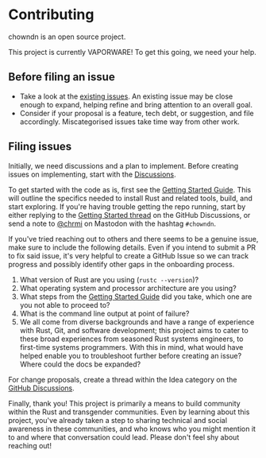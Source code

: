 # Contributing

chowndn is an open source project.

This project is currently VAPORWARE! To get this going, we need your help.

## Before filing an issue

* Take a look at the [existing issues](https://github.com/chrmi/chowndn/issues).  An existing issue may be close enough to expand, helping refine and bring attention to an overall goal.
* Consider if your proposal is a feature, tech debt, or suggestion, and file accordingly.  Miscategorised issues take time way from other work.

## Filing issues
Initially, we need discussions and a plan to implement.  Before creating issues on implementing, start with the [Discussions](https://github.com/chrmi/chowndn/discussions). 

To get started with the code as is, first see the [Getting Started Guide](https://github.com/chrmi/chowndn/blob/main/GETTING_STARTED.md).  This will outline the specifics needed to install Rust and related tools, build, and start exploring.  If you're having trouble getting the repo running, start by either replying to the [Getting Started thread](https://github.com/chrmi/chowndn/discussions/11) on the GitHub Discussions, or send a note to [@chrmi](https://tech.lgbt/@chrmi) on Mastodon with the hashtag `#chowndn`.

If you've tried reaching out to others and there seems to be a genuine issue, make sure to include the following details.  Even if you intend to submit a PR to fix said issue, it's very helpful to create a GitHub Issue so we can track progress and possibly identify other gaps in the onboarding process. 

1. What version of Rust are you using (`rustc --version`)?
2. What operating system and processor architecture are you using?
3. What steps from the [Getting Started Guide](https://github.com/chrmi/chowndn/blob/main/GETTING_STARTED.md) did you take, which one are you not able to proceed to?
4. What is the command line output at point of failure? 
5. We all come from diverse backgrounds and have a range of experience with Rust, Git, and software development; this project aims to cater to these broad experiences from seasoned Rust systems engineers, to first-time systems programmers.  With this in mind, what would have helped enable you to troubleshoot further before creating an issue?  Where could the docs be expanded?

For change proposals, create a thread within the Idea category on the [GitHub Discussions](https://github.com/chrmi/chowndn/discussions/). 

Finally, thank you!  This project is primarily a means to build community within the Rust and transgender communities.  Even by learning about this project, you've already taken a step to sharing technical and social awareness in these communities, and who knows who you might mention it to and where that conversation could lead.  Please don't feel shy about reaching out!
